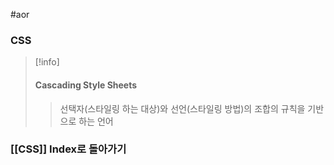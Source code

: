 #aor 
### CSS
>[!info]
>#### Cascading Style Sheets
>
>>선택자(스타일링 하는 대상)와 선언(스타일링 방법)의 조합의 규칙을 기반으로 하는 언어

### [[CSS]] Index로 돌아가기